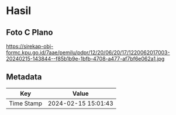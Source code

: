 # Hasil

## Foto C Plano

https://sirekap-obj-formc.kpu.go.id/7aae/pemilu/pdpr/12/20/06/20/17/1220062017003-20240215-143844--f85b1b9e-1bfb-4708-a477-af7bf6e062a1.jpg


## Metadata

| Key        | Value               |
| ---------- | ------------------- |
| Time Stamp | 2024-02-15 15:01:43 |



